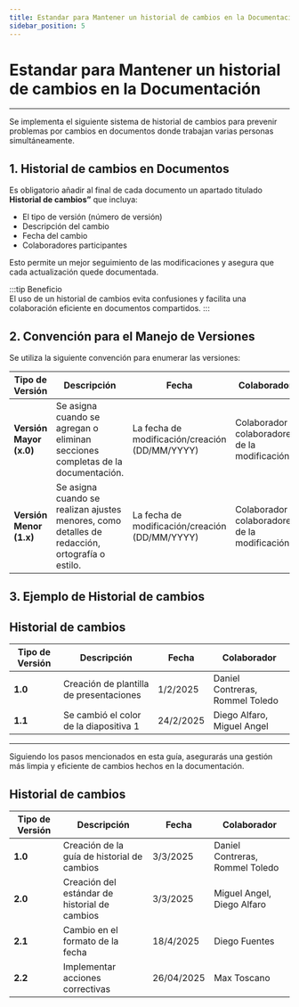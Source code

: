 ```yaml
---
title: Estandar para Mantener un historial de cambios en la Documentación
sidebar_position: 5
---
```


# Estandar para Mantener un historial de cambios en la Documentación

---

Se implementa el siguiente sistema de historial de cambios para prevenir problemas por cambios en documentos donde trabajan varias personas simultáneamente.

## **1. Historial de cambios en Documentos**

Es obligatorio añadir al final de cada documento un apartado titulado **Historial de cambios”** que incluya:

- El tipo de versión (número de versión)
- Descripción del cambio
- Fecha del cambio
- Colaboradores participantes

Esto permite un mejor seguimiento de las modificaciones y asegura que cada actualización quede documentada.

:::tip Beneficio  
El uso de un historial de cambios evita confusiones y facilita una colaboración eficiente en documentos compartidos.
:::

## **2. Convención para el Manejo de Versiones**

Se utiliza la siguiente convención para enumerar las versiones:

| **Tipo de Versión**     | **Descripción**                                                                                | **Fecha**                           | **Colaborador**                                |
| ----------------------- | ---------------------------------------------------------------------------------------------- | ----------------------------------- | ---------------------------------------------- |
| **Versión Mayor (x.0)** | Se asigna cuando se agregan o eliminan secciones completas de la documentación.                | La fecha de modificación/creación (DD/MM/YYYY) | Colaborador o colaboradores de la modificación |
| **Versión Menor (1.x)** | Se asigna cuando se realizan ajustes menores, como detalles de redacción, ortografía o estilo. | La fecha de modificación/creación (DD/MM/YYYY) | Colaborador o colaboradores de la modificación |

## **3. Ejemplo de Historial de cambios**

## Historial de cambios

| **Tipo de Versión** | **Descripción**                         | **Fecha** | **Colaborador**                 |
| ------------------- | --------------------------------------- | --------- | ------------------------------- |
| **1.0**             | Creación de plantilla de presentaciones | 1/2/2025  | Daniel Contreras, Rommel Toledo |
| **1.1**             | Se cambió el color de la diapositiva 1  | 24/2/2025  | Diego Alfaro, Miguel Angel      |

---

Siguiendo los pasos mencionados en esta guía, asegurarás una gestión más limpia y eficiente de cambios hechos en la documentación.

## Historial de cambios

| **Tipo de Versión** | **Descripción**                               | **Fecha** | **Colaborador**                 |
| ------------------- | --------------------------------------------- | --------- | ------------------------------- |
| **1.0**             | Creación de la guía de historial de cambios   | 3/3/2025  | Daniel Contreras, Rommel Toledo |
| **2.0**             | Creación del estándar de historial de cambios | 3/3/2025  | Miguel Angel, Diego Alfaro      |
| **2.1**             | Cambio en el formato de la fecha              | 18/4/2025  | Diego Fuentes |
| **2.2**             |  Implementar acciones correctivas |      26/04/2025        |  Max Toscano 


